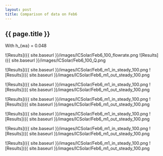 ```yaml
---
layout: post
title: Comparison of data on Feb6
---
```

{{ page.title }}
-----------------
With h_{wa} = 0.048

![Results]({{ site.baseurl }}/images/ICSolar/Feb6_100_flowrate.png ![Results]({{ site.baseurl }}/images/ICSolar/Feb6_100_Q.png

![Results]({{ site.baseurl }}/images/ICSolar/Feb6_m1_in_steady_100.png ![Results]({{ site.baseurl }}/images/ICSolar/Feb6_m1_out_steady_100.png

![Results]({{ site.baseurl }}/images/ICSolar/Feb6_m1_in_steady_100.png ![Results]({{ site.baseurl }}/images/ICSolar/Feb6_m1_out_steady_100.png

![Results]({{ site.baseurl }}/images/ICSolar/Feb6_m1_in_steady_100.png ![Results]({{ site.baseurl }}/images/ICSolar/Feb6_m1_out_steady_100.png

![Results]({{ site.baseurl }}/images/ICSolar/Feb6_m1_in_steady_100.png ![Results]({{ site.baseurl }}/images/ICSolar/Feb6_m1_out_steady_100.png

![Results]({{ site.baseurl }}/images/ICSolar/Feb6_m1_in_steady_100.png ![Results]({{ site.baseurl }}/images/ICSolar/Feb6_m1_out_steady_100.png

![Results]({{ site.baseurl }}/images/ICSolar/Feb6_m1_in_steady_100.png ![Results]({{ site.baseurl }}/images/ICSolar/Feb6_m1_out_steady_100.png

